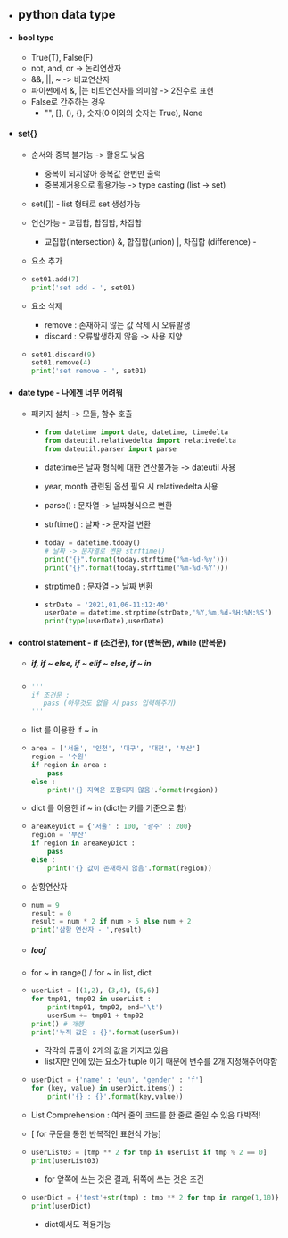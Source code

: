 - ## python data type

- #### bool type

  - True(T), False(F)
  - not, and, or -> 논리연산자
  - &&, ||, ~ -> 비교연산자
  - 파이썬에서 &, |는 비트연산자를 의미함 -> 2진수로 표현
  - False로 간주하는 경우
    - "", [], (), {}, 숫자(0 이외의 숫자는 True), None

- #### set{}

  - 순서와 중복 불가능 -> 활용도 낮음

    - 중복이 되지않아 중복값 한번만 출력
    - 중복제거용으로 활용가능 -> type casting (list -> set)

  - set([]) - list 형태로 set 생성가능

  - 연산가능 - 교집합, 합집합, 차집합

    - 교집합(intersection) &, 합집합(union) |, 차집합 (difference) -

  - 요소 추가

  - ```python
    set01.add(7)
    print('set add - ', set01)
    ```

  - 요소 삭제

    - remove : 존재하지 않는 값 삭제 시 오류발생
    - discard : 오류발생하지 않음 -> 사용 지양

  - ```python
    set01.discard(9)
    set01.remove(4)
    print('set remove - ', set01)
    ```

- #### date type - 나에겐 너무 어려워

  - 패키지 설치 -> 모듈, 함수 호출

    - ```python
      from datetime import date, datetime, timedelta
      from dateutil.relativedelta import relativedelta
      from dateutil.parser import parse
      ```

    - datetime은 날짜 형식에 대한 연산불가능 -> dateutil 사용

    - year, month 관련된 옵션 필요 시 relativedelta 사용

    - parse() : 문자열 -> 날짜형식으로 변환

    - strftime() : 날짜 -> 문자열 변환 

    - ```python
      today = datetime.tdoay()
      # 날짜 -> 문자열로 변환 strftime()
      print("{}".format(today.strftime('%m-%d-%y')))
      print("{}".format(today.strftime('%m-%d-%Y')))
      ```

    - strptime() : 문자열 -> 날짜 변환

    - ```python
      strDate = '2021,01,06-11:12:40'
      userDate = datetime.strptime(strDate,'%Y,%m,%d-%H:%M:%S')
      print(type(userDate),userDate)
      ```

- #### control statement - if (조건문), for (반복문), while (반복문)

  - ##### if, if ~ else, if ~ elif ~ else, if ~ in

  - ``` python
    ''' 
    if 조건문 : 
       pass (아무것도 없을 시 pass 입력해주기)
    '''
    ```

  - list 를 이용한 if ~ in

  - ``` python
    area = ['서울', '인천', '대구', '대전', '부산']
    region = '수원'
    if region in area :
        pass
    else :
        print('{} 지역은 포함되지 않음'.format(region))
    ```

  - dict 를 이용한 if ~ in (dict는 키를 기준으로 함)

  - ```python
    areaKeyDict = {'서울' : 100, '광주' : 200}
    region = '부산'
    if region in areaKeyDict :
        pass
    else :
        print('{} 값이 존재하지 않음'.format(region))
    ```

  - 삼항연산자

  - ```python
    num = 9
    result = 0
    result = num * 2 if num > 5 else num + 2
    print('삼항 연산자 - ',result)
    ```

  - ##### loof

  - for ~ in range() / for ~ in list, dict

  - ```python
    userList = [(1,2), (3,4), (5,6)]
    for tmp01, tmp02 in userList :
        print(tmp01, tmp02, end='\t')
        userSum += tmp01 + tmp02
    print() # 개행
    print('누적 값은 : {}'.format(userSum))
    ```

    - 각각의 튜플이 2개의 값을 가지고 있음
    - list지만 안에 있는 요소가 tuple 이기 때문에 변수를 2개 지정해주어야함

  - ```python
    userDict = {'name' : 'eun', 'gender' : 'f'}
    for (key, value) in userDict.items() :
        print('{} : {}'.format(key,value))
    ```

  - List Comprehension : 여러 줄의 코드를 한 줄로 줄일 수 있음 대박적!

  - [ for 구문을 통한 반복적인 표현식 가능]

  - ```python
    userList03 = [tmp ** 2 for tmp in userList if tmp % 2 == 0]
    print(userList03)
    ```

    - for 앞쪽에 쓰는 것은 결과, 뒤쪽에 쓰는 것은 조건

  - ```python
    userDict = {'test'+str(tmp) : tmp ** 2 for tmp in range(1,10)}
    print(userDict)
    ```

    - dict에서도 적용가능

